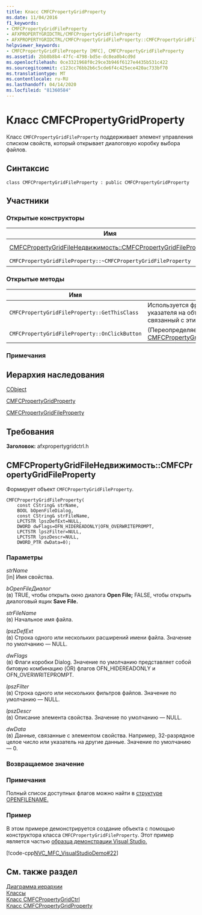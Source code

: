 ```yaml
---
title: Класс CMFCPropertyGridProperty
ms.date: 11/04/2016
f1_keywords:
- CMFCPropertyGridFileProperty
- AFXPROPERTYGRIDCTRL/CMFCPropertyGridFileProperty
- AFXPROPERTYGRIDCTRL/CMFCPropertyGridFileProperty::CMFCPropertyGridFileProperty
helpviewer_keywords:
- CMFCPropertyGridFileProperty [MFC], CMFCPropertyGridFileProperty
ms.assetid: 2bb8b8b4-47fc-4798-bd5e-dc8ea0b4cd9d
ms.openlocfilehash: 0ce3321968f0c29ce3b946f6127e4435b531c422
ms.sourcegitcommit: c123cc76bb2b6c5cde6f4c425ece420ac733bf70
ms.translationtype: MT
ms.contentlocale: ru-RU
ms.lasthandoff: 04/14/2020
ms.locfileid: "81360584"
---
```

# <a name="cmfcpropertygridfileproperty-class"></a>Класс CMFCPropertyGridProperty

Класс `CMFCPropertyGridFileProperty` поддерживает элемент управления списком свойств, который открывает диалоговую коробку выбора файлов.

## <a name="syntax"></a>Синтаксис

```
class CMFCPropertyGridFileProperty : public CMFCPropertyGridProperty
```

## <a name="members"></a>Участники

### <a name="public-constructors"></a>Открытые конструкторы

|Имя|Описание|
|----------|-----------------|
|[CMFCPropertyGridFileНедвижимость::CMFCPropertyGridFileProperty](#cmfcpropertygridfileproperty)|Формирует объект `CMFCPropertyGridFileProperty`.|
|`CMFCPropertyGridFileProperty::~CMFCPropertyGridFileProperty`|Деструктор.|

### <a name="public-methods"></a>Открытые методы

|Имя|Описание|
|----------|-----------------|
|`CMFCPropertyGridFileProperty::GetThisClass`|Используется фректором для получения указателя на объект [CRuntimeClass,](../../mfc/reference/cruntimeclass-structure.md) связанный с этим типом класса.|
|`CMFCPropertyGridFileProperty::OnClickButton`|(Переопределяет [CMFCPropertyGridProperty::OnClickButton](../../mfc/reference/cmfcpropertygridproperty-class.md#onclickbutton).)|

### <a name="remarks"></a>Примечания

## <a name="inheritance-hierarchy"></a>Иерархия наследования

[CObject](../../mfc/reference/cobject-class.md)

[CMFCPropertyGridProperty](../../mfc/reference/cmfcpropertygridproperty-class.md)

[CMFCPropertyGridFileProperty](../../mfc/reference/cmfcpropertygridfileproperty-class.md)

## <a name="requirements"></a>Требования

**Заголовок:** afxpropertygridctrl.h

## <a name="cmfcpropertygridfilepropertycmfcpropertygridfileproperty"></a><a name="cmfcpropertygridfileproperty"></a>CMFCPropertyGridFileНедвижимость::CMFCPropertyGridFileProperty

Формирует объект `CMFCPropertyGridFileProperty`.

```
CMFCPropertyGridFileProperty(
    const CString& strName,
    BOOL bOpenFileDialog,
    const CString& strFileName,
    LPCTSTR lpszDefExt=NULL,
    DWORD dwFlags=OFN_HIDEREADONLY|OFN_OVERWRITEPROMPT,
    LPCTSTR lpszFilter=NULL,
    LPCTSTR lpszDescr=NULL,
    DWORD_PTR dwData=0);
```

### <a name="parameters"></a>Параметры

*strName*<br/>
[in] Имя свойства.

*bOpenFileДиалог*<br/>
(в) TRUE, чтобы открыть окно диалога **Open File;** FALSE, чтобы открыть диалоговый ящик **Save File.**

*strFileName*<br/>
(в) Начальное имя файла.

*lpszDefExt*<br/>
(в) Строка одного или нескольких расширений имени файла. Значение по умолчанию — NULL.

*dwFlags*<br/>
(в) Флаги коробки Dialog. Значение по умолчанию представляет собой битовую комбинацию (OR) флагов OFN_HIDEREADONLY и OFN_OVERWRITEPROMPT.

*lpszFilter*<br/>
(в) Строка одного или нескольких фильтров файлов. Значение по умолчанию — NULL.

*lpszDescr*<br/>
(в) Описание элемента свойства. Значение по умолчанию — NULL.

*dwData*<br/>
(в) Данные, связанные с элементом свойства. Например, 32-разрядное целое число или указатель на другие данные. Значение по умолчанию — 0.

### <a name="return-value"></a>Возвращаемое значение

### <a name="remarks"></a>Примечания

Полный список доступных флагов можно найти в [структуре OPENFILENAME.](/windows/win32/api/commdlg/ns-commdlg-openfilenamew)

### <a name="example"></a>Пример

В этом примере демонстрируется создание объекта с помощью конструктора класса `CMFCPropertyGridFileProperty`. Этот пример является частью [образца демонстрации Visual Studio.](../../overview/visual-cpp-samples.md)

[!code-cpp[NVC_MFC_VisualStudioDemo#22](../../mfc/codesnippet/cpp/cmfcpropertygridfileproperty-class_1.cpp)]

## <a name="see-also"></a>См. также раздел

[Диаграмма иерархии](../../mfc/hierarchy-chart.md)<br/>
[Классы](../../mfc/reference/mfc-classes.md)<br/>
[Класс CMFCPropertyGridCtrl](../../mfc/reference/cmfcpropertygridctrl-class.md)<br/>
[Класс CMFCPropertyGridProperty](../../mfc/reference/cmfcpropertygridproperty-class.md)
